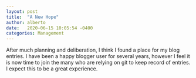 ```yaml
---
layout: post
title:  "A New Hope"
author: alberto
date:   2020-06-15 10:05:54 -0400
categories: Management
---
```

After much planning and deliberation, I think I found a place for my blog entries. I have been a happy blogger user for several years, however I feel it is now time to join the many who are relying on git to keep record of entries. I expect this to be a great experience.
